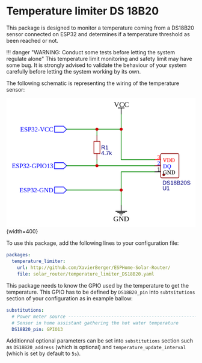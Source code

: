 # Temperature limiter DS 18B20

This package is designed to monitor a temperature coming from a DS18B20 sensor connected on ESP32 and determines if a temperature threshold as been reached or not.

!!! danger "WARNING: Conduct some tests before letting the system regulate alone"
    This temperature limit monitoring and safety limit may have some bug. It is strongly advised to validate the behaviour of your system carefully before letting the system working by its own.

The following schematic is representing the wiring of the temperature sensor:

![DS18B20](images/DS18B20_wiring.png){width=400}

To use this package, add the following lines to your configuration file:

```yaml linenums="1"
packages:
  temperature_limiter:
    url: http://github.com/XavierBerger/ESPHome-Solar-Router/
    file: solar_router/temperature_limiter_DS18B20.yaml
```

This package needs to know the GPIO used by the temperature to get the temperature. This GPIO has to be defined by `DS18B20_pin` into `subtsitutions` section of your configuration as in example ballow:

```yaml linenums="1"
substitutions:
  # Power meter source -----------------------------------------------------------
  # Sensor in home assistant gathering the hot water temperature
  DS18B20_pin: GPIO13
```

Additionnal optional parameters can be set into `substitutions` section such as `DS18B20_address` (which is optional) and `temperature_update_interval` (which is set by default to `5s`).